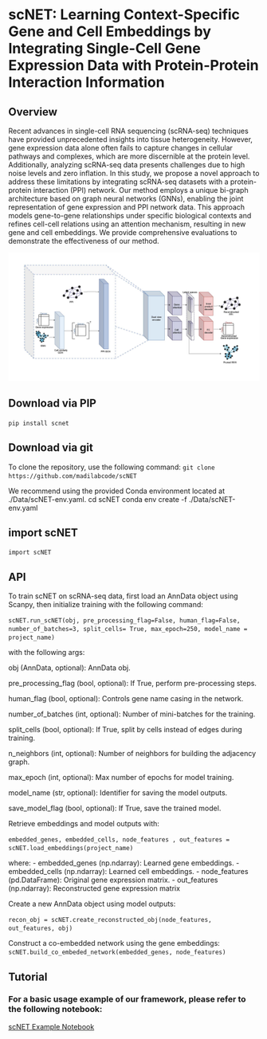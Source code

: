 # **scNET: Learning Context-Specific Gene and Cell Embeddings by Integrating Single-Cell Gene Expression Data with Protein-Protein Interaction Information**

## **Overview**

Recent advances in single-cell RNA sequencing (scRNA-seq) techniques have provided unprecedented insights into tissue heterogeneity. However, gene expression data alone often fails to capture changes in cellular pathways and complexes, which are more discernible at the protein level. Additionally, analyzing scRNA-seq data presents challenges due to high noise levels and zero inflation. In this study, we propose a novel approach to address these limitations by integrating scRNA-seq datasets with a protein-protein interaction (PPI) network. Our method employs a unique bi-graph architecture based on graph neural networks (GNNs), enabling the joint representation of gene expression and PPI network data. This approach models gene-to-gene relationships under specific biological contexts and refines cell-cell relations using an attention mechanism, resulting in new gene and cell embeddings. We provide comprehensive evaluations to demonstrate the effectiveness of our method.

![Overview of the scNET Method](https://raw.githubusercontent.com/madilabcode/scNET/bb9385a9945e34e1e2500c8173baf5c8ece91f79/images/scNET.jpg)
## Download via PIP
`pip install scnet`

## Download via git
To clone the repository, use the following command:
`git clone https://github.com/madilabcode/scNET`

We recommend using the provided Conda environment located at ./Data/scNET-env.yaml.
cd scNET
conda env create -f ./Data/scNET-env.yaml

## import scNET
`import scNET`

## API
To train scNET on scRNA-seq data, first load an AnnData object using Scanpy, then initialize training with the following command:

`scNET.run_scNET(obj, pre_processing_flag=False, human_flag=False, number_of_batches=3, split_cells= True, max_epoch=250, model_name = project_name)`

with the following args:

obj (AnnData, optional): AnnData obj.

pre_processing_flag (bool, optional): If True, perform pre-processing steps.

human_flag (bool, optional): Controls gene name casing in the network.

number_of_batches (int, optional): Number of mini-batches for the training.

split_cells (bool, optional): If True, split by cells instead of edges during training.

n_neighbors (int, optional): Number of neighbors for building the adjacency graph.

max_epoch (int, optional): Max number of epochs for model training.

model_name (str, optional): Identifier for saving the model outputs.

save_model_flag (bool, optional): If True, save the trained model.


Retrieve embeddings and model outputs with:

`embedded_genes, embedded_cells, node_features , out_features =  scNET.load_embeddings(project_name)`

where:
    - embedded_genes (np.ndarray): Learned gene embeddings.
    - embedded_cells (np.ndarray): Learned cell embeddings.
    - node_features (pd.DataFrame): Original gene expression matrix.
    - out_features (np.ndarray): Reconstructed gene expression matrix
  

Create a new AnnData object using model outputs:

`recon_obj = scNET.create_reconstructed_obj(node_features, out_features, obj)`

Construct a co-embedded network using the gene embeddings:
`scNET.build_co_embeded_network(embedded_genes, node_features)`
## Tutorial

### For a basic usage example of our framework, please refer to the following notebook:
[scNET Example Notebook](https://colab.research.google.com/github/madilabcode/scNET/blob/main/scNET.ipynb)

